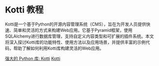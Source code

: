 # Kotti 教程

<show-structure depth="3"/>

Kotti是一个基于Python的开源内容管理系统（CMS），旨在为开发人员提供快速、简单和灵活的方式来构建Web应用。它基于Pyramid框架，使用SQLAlchemy进行数据库管理，支持自定义内容类型和可扩展的插件系统。本文将深入探讨Kotti库的功能特性、使用方法以及应用场景，并提供丰富的示例代码，帮助了解如何利用Kotti库构建灵活的Web应用。

<seealso>
<category ref="ref_docs">
    <a href="https://mp.weixin.qq.com/s/gM85zcjE0Pn7b3l2wBN_CQ">强大的 Python 库: Kotti</a>
</category>
<category ref="ref_github">
    <a href="https://github.com/Kotti/Kotti">Kotti</a>
</category>
<category ref="ref_issues">
</category>
<category ref="ref_hf">
</category>
<category ref="ref_ms">
</category>
</seealso>